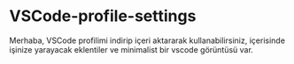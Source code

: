 # VSCode-profile-settings
Merhaba, VSCode profilimi indirip içeri aktararak kullanabilirsiniz, içerisinde işinize yarayacak eklentiler ve minimalist bir vscode görüntüsü var.
